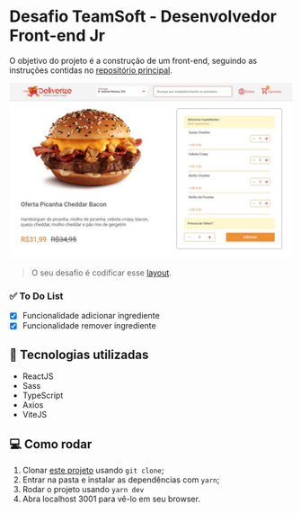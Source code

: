 # Desafio TeamSoft - Desenvolvedor Front-end Jr
O objetivo do projeto é a construção de um front-end, seguindo as instruções contidas no [repositório principal](https://github.com/Teamsoftbr/join-frontend).

<img src="./src/assets/Screenshot_1.jpg" alt="print resultado final">

> O seu desafio é codificar esse [layout](https://www.figma.com/file/1RWDOOFeh5836Y4KruOl5w/FrontEnd?node-id=0%3A1).

### ✅ To Do List

- [x] Funcionalidade adicionar ingrediente
- [x] Funcionalidade remover ingrediente

## 🚀 Tecnologias utilizadas
- ReactJS
- Sass
- TypeScript
- Axios
- ViteJS

## 💻 Como rodar

1. Clonar [este projeto](https://github.com/lineavelino/desafio-teamsoft) usando `git clone`;
2. Entrar na pasta e instalar as dependências com `yarn`;
3. Rodar o projeto usando `yarn dev`
4. Abra localhost 3001 para vê-lo em seu browser.
